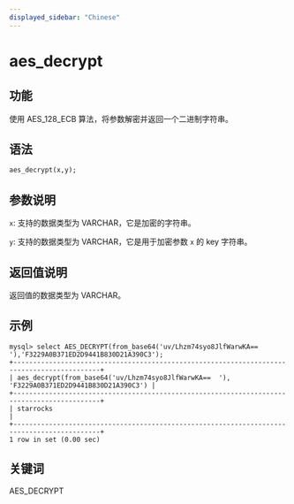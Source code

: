 ```yaml
---
displayed_sidebar: "Chinese"
---
```


# aes_decrypt

## 功能

使用 AES_128_ECB 算法，将参数解密并返回一个二进制字符串。

## 语法

```Haskell
aes_decrypt(x,y);
```

## 参数说明

`x`: 支持的数据类型为 VARCHAR，它是加密的字符串。

`y`: 支持的数据类型为 VARCHAR，它是用于加密参数 `x` 的 key 字符串。

## 返回值说明

返回值的数据类型为 VARCHAR。

## 示例

```Plain Text
mysql> select AES_DECRYPT(from_base64('uv/Lhzm74syo8JlfWarwKA==  '),'F3229A0B371ED2D9441B830D21A390C3');
+--------------------------------------------------------------------------------------------+
| aes_decrypt(from_base64('uv/Lhzm74syo8JlfWarwKA==  '), 'F3229A0B371ED2D9441B830D21A390C3') |
+--------------------------------------------------------------------------------------------+
| starrocks                                                                                  |
+--------------------------------------------------------------------------------------------+
1 row in set (0.00 sec)
```

## 关键词

AES_DECRYPT
